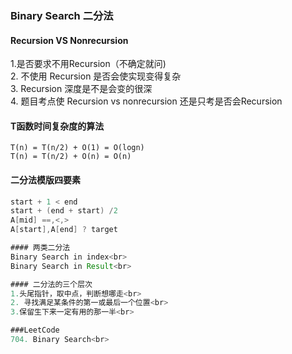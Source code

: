 ### Binary Search 二分法

#### Recursion VS Nonrecursion <br>
1.是否要求不用Recursion（不确定就问)<br>
2. 不使用 Recursion 是否会使实现变得复杂<br>
3. Recursion 深度是不是会变的很深 <br>
4. 题目考点使 Recursion vs nonrecursion 还是只考是否会Recursion<br>

#### T函数时间复杂度的算法

```
T(n) = T(n/2) + O(1) = O(logn)
T(n) = T(n/2) + O(n) = O(n)
```

#### 二分法模版四要素
```java
start + 1 < end
start + (end + start) /2
A[mid] ==,<,>
A[start],A[end] ? target

#### 两类二分法
Binary Search in index<br>
Binary Search in Result<br>

#### 二分法的三个层次
1.头尾指针，取中点，判断想哪走<br>
2. 寻找满足某条件的第一或最后一个位置<br>
3.保留生下来一定有用的那一半<br>

###LeetCode
704. Binary Search<br>
